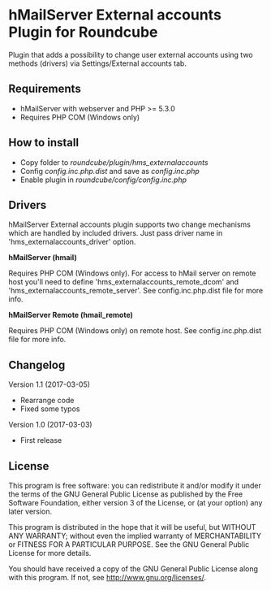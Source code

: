 hMailServer External accounts Plugin for Roundcube
==================================================
Plugin that adds a possibility to change user external accounts using two
methods (drivers) via Settings/External accounts tab.

Requirements
------------
- hMailServer with webserver and PHP >= 5.3.0
- Requires PHP COM (Windows only)

How to install
--------------
- Copy folder to *roundcube/plugin/hms_externalaccounts*
- Config *config.inc.php.dist* and save as *config.inc.php*
- Enable plugin in *roundcube/config/config.inc.php*

Drivers
-------
hMailServer External accounts plugin supports two change mechanisms which are handled
by included drivers. Just pass driver name in 'hms_externalaccounts_driver' option.

**hMailServer (hmail)**

Requires PHP COM (Windows only). For access to hMail server on remote host you'll
need to define 'hms_externalaccounts_remote_dcom' and 'hms_externalaccounts_remote_server'.
See config.inc.php.dist file for more info.

**hMailServer Remote (hmail_remote)**

Requires PHP COM (Windows only) on remote host.
See config.inc.php.dist file for more info.


Changelog
---------
Version 1.1 (2017-03-05)
- Rearrange code
- Fixed some typos

Version 1.0 (2017-03-03)
- First release

License
-------
This program is free software: you can redistribute it and/or modify
it under the terms of the GNU General Public License as published by
the Free Software Foundation, either version 3 of the License, or
(at your option) any later version.

This program is distributed in the hope that it will be useful,
but WITHOUT ANY WARRANTY; without even the implied warranty of
MERCHANTABILITY or FITNESS FOR A PARTICULAR PURPOSE. See the
GNU General Public License for more details.

You should have received a copy of the GNU General Public License
along with this program. If not, see http://www.gnu.org/licenses/.